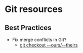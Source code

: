 # Git resources

## Best Practices

- Fix merge conflicts in Git?
  - [git checkout --ours/--theirs](http://stackoverflow.com/a/3407920/3175815)
